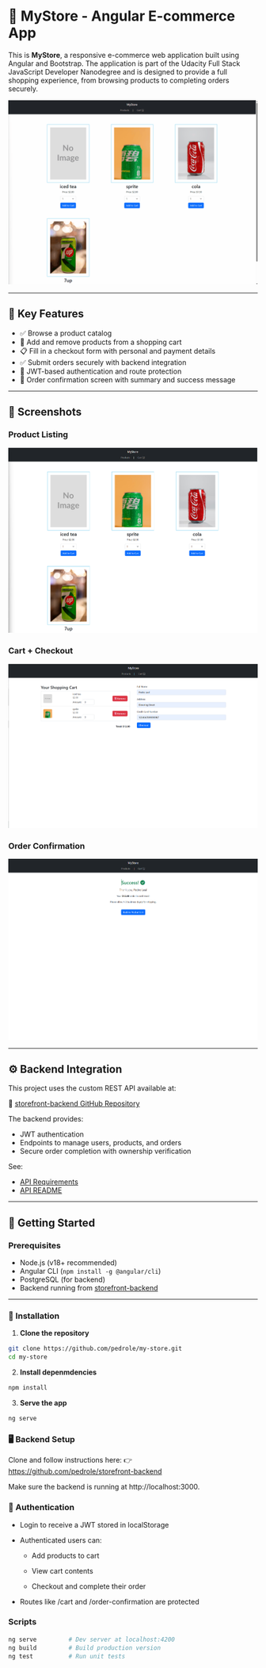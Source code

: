 # 🛒 MyStore - Angular E-commerce App

This is **MyStore**, a responsive e-commerce web application built using Angular and Bootstrap. The application is part of the Udacity Full Stack JavaScript Developer Nanodegree and is designed to provide a full shopping experience, from browsing products to completing orders securely.

![Shopping Flow](src/assets/screenshots/my-store.gif)

---

## 🌟 Key Features

- ✅ Browse a product catalog
- 🛒 Add and remove products from a shopping cart
- 📋 Fill in a checkout form with personal and payment details
- ✅ Submit orders securely with backend integration
- 🔐 JWT-based authentication and route protection
- 📄 Order confirmation screen with summary and success message

---

## 📸 Screenshots

### Product Listing

![Product List](src/assets/screenshots/product-list.png)

### Cart + Checkout

![Cart and Checkout](src/assets/screenshots/cart-checkout.png)

### Order Confirmation

![Order Confirmation](src/assets/screenshots/order-confirmation.png)

---

## ⚙️ Backend Integration

This project uses the custom REST API available at:

🔗 [storefront-backend GitHub Repository](https://github.com/pedrole/storefront-backend)

The backend provides:

- JWT authentication
- Endpoints to manage users, products, and orders
- Secure order completion with ownership verification

See:
- [API Requirements](https://github.com/pedrole/storefront-backend/blob/master/REQUIREMENTS.md)
- [API README](https://github.com/pedrole/storefront-backend/blob/master/README.md)

---

## 🚀 Getting Started

### Prerequisites

- Node.js (v18+ recommended)
- Angular CLI (`npm install -g @angular/cli`)
- PostgreSQL (for backend)
- Backend running from [storefront-backend](https://github.com/pedrole/storefront-backend)

---

### 🔧 Installation

1. **Clone the repository**

```bash
git clone https://github.com/pedrole/my-store.git
cd my-store
```

2. **Install depenmdencies**
```bash
npm install
```

3. **Serve the app**
```bash
ng serve
```

### 🖥️ Backend Setup
Clone and follow instructions here:
👉 https://github.com/pedrole/storefront-backend

Make sure the backend is running at http://localhost:3000.

### 🔐 Authentication
 - Login to receive a JWT stored in localStorage
-  Authenticated users can:

   - Add products to cart

   - View cart contents

   - Checkout and complete their order

- Routes like /cart and /order-confirmation are protected

### Scripts

```bash
ng serve         # Dev server at localhost:4200
ng build         # Build production version
ng test          # Run unit tests
```

